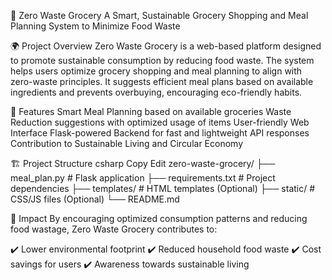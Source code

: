 🛒 Zero Waste Grocery
A Smart, Sustainable Grocery Shopping and Meal Planning System to Minimize Food Waste

🌍 Project Overview
Zero Waste Grocery is a web-based platform designed to promote sustainable consumption by reducing food waste. The system helps users optimize grocery shopping and meal planning to align with zero-waste principles. It suggests efficient meal plans based on available ingredients and prevents overbuying, encouraging eco-friendly habits.

🚀 Features
   Smart Meal Planning based on available groceries
   Waste Reduction suggestions with optimized usage of items
   User-friendly Web Interface
   Flask-powered Backend for fast and lightweight API responses
   Contribution to Sustainable Living and Circular Economy

🏗️ Project Structure
csharp
Copy
Edit
zero-waste-grocery/
├── meal_plan.py         # Flask application
├── requirements.txt     # Project dependencies
├── templates/           # HTML templates (Optional)
├── static/              # CSS/JS files (Optional)
└── README.md

🌱 Impact
By encouraging optimized consumption patterns and reducing food wastage, Zero Waste Grocery contributes to:

✔️ Lower environmental footprint
✔️ Reduced household food waste
✔️ Cost savings for users
✔️ Awareness towards sustainable living
